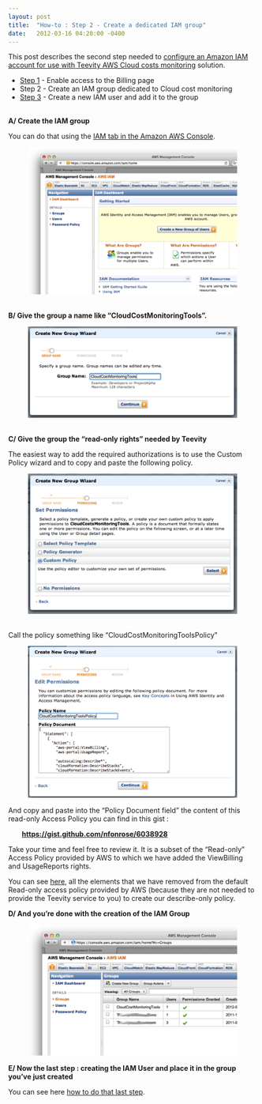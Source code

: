 ```yaml
---
layout: post
title:  "How-to : Step 2 - Create a dedicated IAM group"
date:   2012-03-16 04:20:00 -0400
---
```

<p>This post describes the second step needed to <a href="{% post_url 2012-03-16-how-to-use-teevity-for-amazon-cloud-costs-monitoring-with-a-read-only-iam-user %}" target="_blank">configure an Amazon IAM account for use with Teevity AWS Cloud costs monitoring</a> solution.</p>
<ul><li><a href="{% post_url 2012-03-16-how-to-step-1-enabling-access-to-the-billing-page %}" title="Enable IAM access to the Billing Page" target="_self">Step 1</a> - Enable access to the Billing page </li>
<li>Step 2 - Create an IAM group dedicated to Cloud cost monitoring</li>
<li><a href="{% post_url 2012-03-16-how-to-step-3-create-the-amazon-iam-user-dedicated-to-teevity %}" title="Creating an Amazon IAM account for Cloud costs monitoring with Teevity" target="_self">Step 3</a> - Create a new IAM user and add it to the group</li>
</ul><p><br/><strong>A/ Create the IAM group</strong></p>
<p>You can do that using the <a href="https://console.aws.amazon.com/iam/home" title="IAM tab of the Amazon AWS Console" target="_blank">IAM tab in the Amazon AWS Console</a>.  </p>
<p><figure class="tmblr-full" data-orig-height="351" data-orig-width="500"><img alt="image" src="/assets/images/import/19399771650_0.png" data-orig-height="351" data-orig-width="500"/></figure></p>
<p><br/><strong>B/ Give the group a name like &ldquo;CloudCostMonitoringTools&rdquo;.</strong></p>
<p><figure class="tmblr-full" data-orig-height="218" data-orig-width="500"><img alt="image" src="/assets/images/import/19399771650_1.png" data-orig-height="218" data-orig-width="500"/></figure></p>
<p><br/><strong>C/ Give the group the &ldquo;read-only rights&rdquo; needed by Teevity</strong></p>
<p>The easiest way to add the required authorizations is to use the Custom Policy wizard and to copy and paste the following policy.</p>
<p><figure class="tmblr-full" data-orig-height="335" data-orig-width="500"><img alt="image" src="/assets/images/import/19399771650_2.png" data-orig-height="335" data-orig-width="500"/></figure></p>
<p><br/>Call the policy something like &ldquo;CloudCostMonitoringToolsPolicy&rdquo;</p>
<p><figure class="tmblr-full" data-orig-height="362" data-orig-width="500"><img alt="image" src="/assets/images/import/19399771650_3.png" data-orig-height="362" data-orig-width="500"/></figure></p>
<p>And copy and paste into the &ldquo;Policy Document field&rdquo; the content of this read-only Access Policy you can find in this gist :</p>
<p>       <a href="https://gist.github.com/nfonrose/6038928" title="Teevity IAM Policy" target="_blank"><strong><a href="https://gist.github.com/nfonrose/6038928" target="_blank">https://gist.github.com/nfonrose/6038928</a></strong></a></p>
<p>Take your time and feel free to review it. It is a subset of the &ldquo;Read-only&rdquo; Access Policy provided by AWS to which we have added the ViewBilling and UsageReports rights.</p>
<p>You can see <a href="https://gist.github.com/nfonrose/6038928#comment-1187986" title="All the IAM rights Teevity is *not requiring*" target="_blank">here</a>, all the elements that we have removed from the default Read-only access policy provided by AWS (because they are not needed to provide the Teevity service to you) to create our describe-only policy.</p>

<p><strong>D/ And you&rsquo;re done with the creation of the IAM Group</strong></p>
<p><figure class="tmblr-full" data-orig-height="313" data-orig-width="500"><img alt="image" src="/assets/images/import/19399771650_4.png" data-orig-height="313" data-orig-width="500"/></figure></p>
<div></div>
<p><strong>E/ Now the last step : creating the IAM User and place it in the group you&rsquo;ve just created</strong></p>
<div>You can see here <a href="{% post_url 2012-03-16-how-to-step-3-create-the-amazon-iam-user-dedicated-to-teevity %}" title="how to do that last step" target="_self">how to do that last step</a>.</div>